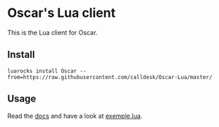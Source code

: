 Oscar's Lua client
==================

This is the Lua client for Oscar.

Install
-------

	luarocks install Oscar --from=https://raw.githubusercontent.com/calldesk/Oscar-Lua/master/

Usage
-----

Read the [docs](http://oscar.calldesk.fr/documentation.html) and have a look at [exemple.lua](https://github.com/calldesk/Oscar-Lua/blob/master/example.lua).
